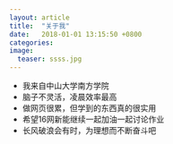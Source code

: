 ```yaml
---
layout: article
title:  "关于我"
date:   2018-01-01 13:15:50 +0800
categories:
image:
  teaser: ssss.jpg
---
```

- 我来自中山大学南方学院
- 脑子不灵活，凌晨效率最高
- 做网页很累，但学到的东西真的很实用
- 希望16网新能继续一起加油一起讨论作业
- 长风破浪会有时，为理想而不断奋斗吧
